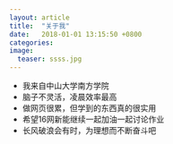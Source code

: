 ```yaml
---
layout: article
title:  "关于我"
date:   2018-01-01 13:15:50 +0800
categories:
image:
  teaser: ssss.jpg
---
```

- 我来自中山大学南方学院
- 脑子不灵活，凌晨效率最高
- 做网页很累，但学到的东西真的很实用
- 希望16网新能继续一起加油一起讨论作业
- 长风破浪会有时，为理想而不断奋斗吧
